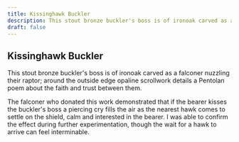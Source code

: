 ```yaml
---
title: Kissinghawk Buckler
description: This stout bronze buckler's boss is of ironoak carved as a falconer nuzzling their raptor; around the outside edge opaline scrollwork details a Pentolan poem about the faith and trust between them....
draft: false
---
```


## Kissinghawk Buckler

This stout bronze buckler's boss is of ironoak carved as a falconer nuzzling their raptor; around the outside edge opaline scrollwork details a Pentolan poem about the faith and trust between them.

The falconer who donated this work demonstrated that if the bearer kisses the buckler's boss a piercing cry fills the air as the nearest hawk comes to settle on the shield, calm and interested in the bearer. I was able to confirm the effect during further experimentation, though the wait for a hawk to arrive can feel interminable.

